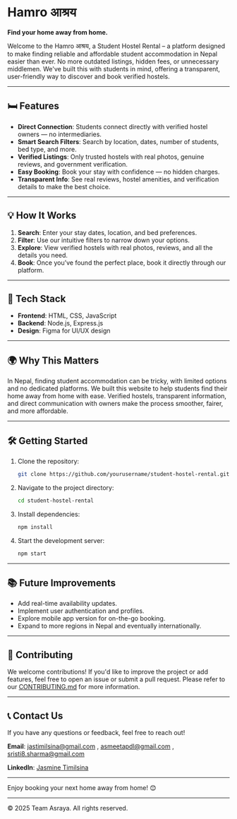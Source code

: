 # Hamro आश्रय

**Find your home away from home.**

Welcome to the Hamro आश्रय, a Student Hostel Rental – a platform designed to make finding reliable and affordable student accommodation in Nepal easier than ever. No more outdated listings, hidden fees, or unnecessary middlemen. We've built this with students in mind, offering a transparent, user-friendly way to discover and book verified hostels.

---

## 🛏️ **Features**

* **Direct Connection**: Students connect directly with verified hostel owners — no intermediaries.
* **Smart Search Filters**: Search by location, dates, number of students, bed type, and more.
* **Verified Listings**: Only trusted hostels with real photos, genuine reviews, and government verification.
* **Easy Booking**: Book your stay with confidence — no hidden charges.
* **Transparent Info**: See real reviews, hostel amenities, and verification details to make the best choice.

---

## 💡 **How It Works**

1. **Search**: Enter your stay dates, location, and bed preferences.
2. **Filter**: Use our intuitive filters to narrow down your options.
3. **Explore**: View verified hostels with real photos, reviews, and all the details you need.
4. **Book**: Once you’ve found the perfect place, book it directly through our platform.

---

## 🚀 **Tech Stack**

* **Frontend**: HTML, CSS, JavaScript
* **Backend**: Node.js, Express.js
* **Design**: Figma for UI/UX design

---

## 🌍 **Why This Matters**

In Nepal, finding student accommodation can be tricky, with limited options and no dedicated platforms. We built this website to help students find their home away from home with ease. Verified hostels, transparent information, and direct communication with owners make the process smoother, fairer, and more affordable.

---

## 🛠️ **Getting Started**

1. Clone the repository:

   ```bash
   git clone https://github.com/yourusername/student-hostel-rental.git
   ```

2. Navigate to the project directory:

   ```bash
   cd student-hostel-rental
   ```

3. Install dependencies:

   ```bash
   npm install
   ```

4. Start the development server:

   ```bash
   npm start
   ```

---

## 📚 **Future Improvements**

* Add real-time availability updates.
* Implement user authentication and profiles.
* Explore mobile app version for on-the-go booking.
* Expand to more regions in Nepal and eventually internationally.

---

## 💬 **Contributing**

We welcome contributions! If you'd like to improve the project or add features, feel free to open an issue or submit a pull request. Please refer to our [CONTRIBUTING.md](CONTRIBUTING.md) for more information.

---

## 📞 **Contact Us**

If you have any questions or feedback, feel free to reach out!

**Email**: jastimilsina@gmail.com , asmeetapdl@gmail.com , sristi8.sharma@gmail.com

**LinkedIn**: [Jasmine Timilsina](https://www.linkedin.com/in/yjasminetimilsina)

---

Enjoy booking your next home away from home! 😊

---

© 2025 Team Asraya. All rights reserved.
